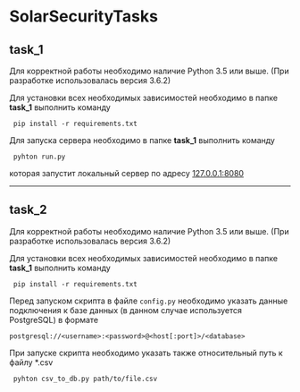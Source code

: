 # SolarSecurityTasks

<h2>task_1</h2>

<p>Для корректной работы необходимо наличие Python 3.5 или выше. (При разработке использовалась версия 3.6.2)</p>
<p>Для установки всех необходимых зависимостей необходимо в папке <b>task_1</b> выполнить команду</p>
<p><code> pip install -r requirements.txt </code></p>
<p>Для запуска сервера необходимо в папке <b>task_1</b> выполнить команду</p>
<p><code> pyhton run.py </code></p>
<p>которая запустит локальный сервер по адресу <a href="http://127.0.0.1:8080">127.0.0.1:8080</a></p>

<hr>

<h2>task_2</h2>

<p>Для корректной работы необходимо наличие Python 3.5 или выше. (При разработке использовалась версия 3.6.2)</p>
<p>Для установки всех необходимых зависимостей необходимо в папке <b>task_1</b> выполнить команду</p>
<p><code> pip install -r requirements.txt </code></p>
<p>Перед запуском скрипта в файле <code>config.py</code> необходимо указать данные подключения к базе данных (в данном случае используется PostgreSQL) в формате</p>
<p><code>postgresql://&lt;username&gt;:&lt;password&gt;@&lt;host[:port]&gt;/&lt;database&gt;</code></p>
<p>При запуске скрипта необходимо указать также относительный путь к файлу *.csv </p>
<p><code> pyhton csv_to_db.py path/to/file.csv </code></p>


